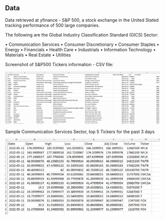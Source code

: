 ## Data 

Data retrieved at yfinance - S&P 500, a stock exchange in the United Stated tracking performance of 500 large companies. 

The following are the Global Industry Classification Standard (GICS) Sector:

•	Communication Services
•	Consumer Discretionary
•	Consumer Staples
•	Energy
•	Financials
•	Health Care
•	Industrials
•	Information Technology
•	Materials
•	Real Estate
•	Utilities

Screenshot of S&P500 Tickers information - CSV file:

![SnP500-Tickers_Information.png](https://github.com/AlexGeiger1/Final_Project/blob/ticker_mockup/SnP500-Tickers_Information.png)



Sample Communication Services Sector, top 5 Tickers for the past 3 days


![communication_services.png](https://github.com/AlexGeiger1/Final_Project/blob/ticker_mockup/communication_services.png)

